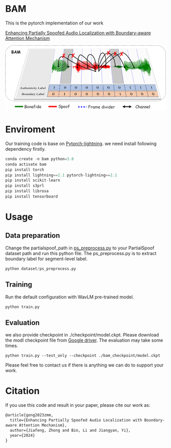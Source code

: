 
# BAM

This is the pytorch implementation of our work 

[Enhancing Partially Spoofed Audio Localization with Boundary-aware Attention Mechanism]()

![Introducation of BAM](./res/introduction.png)

# Enviroment

Our training code is base on [Pytorch-lightning](https://lightning.ai/docs/pytorch/stable/). we need install following dependency firstly.

```python
conda create -n bam python=3.8
conda activate bam
pip install torch
pip install lightning==2.1 pytorch-lightning==2.1
pip install scikit-learn
pip install s3prl
pip install librosa
pip install tensorboard
```
# Usage
## Data preparation
Change the partialspoof_path in [ps_preprocess.py](/dataset/ps_preprocess.py) to your PartialSpoof dataset path and run this python file.
The ps_preprocess.py is to extract boundary label for segment-level label. 
```python
python dataset/ps_preprocess.py
```
## Training
Run the default configuration with WavLM pre-trained model.
```python
python train.py 
```

## Evaluation
we also provide checkpoint in ./checkpoint/model.ckpt. Please download the modl checkpoint file from [Google driver](https://drive.google.com/file/d/1eL3Ca27hEruI20lkoqkQEnZlb2GzTyHT/view?usp=sharing). The evaluation may take some times.
```
python train.py --test_only --checkpoint ./bam_checkpoint/model.ckpt
```

Please feel free to contact us if there is anything we can do to support your work.

# Citation
If you use this code and result in your paper, please cite our work as:
```
@article{gong2023zmm,
  title={Enhancing Partially Spoofed Audio Localization with Boundary-aware Attention Mechanism},
  author={Jiafeng, Zhong and Bin, Li and Jiangyan, Yi},
  year={2024}
}
```

